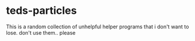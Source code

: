 # teds-particles
This is a random collection of unhelpful helper programs that i don't want to lose.
don't use them.. please
